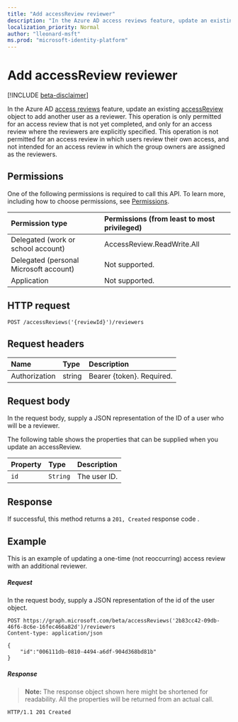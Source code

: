 ```yaml
---
title: "Add accessReview reviewer"
description: "In the Azure AD access reviews feature, update an existing accessReview object to add another user as a reviewer.  This operation is only permitted for an access review that is not yet completed, and only for an access review where the reviewers are explicitly specified. This operation is not permitted for an access review in which users review their own access, and not intended for an access review in which the group owners are assigned as the reviewers. "
localization_priority: Normal
author: "lleonard-msft"
ms.prod: "microsoft-identity-platform"
---
```


# Add accessReview reviewer

[!INCLUDE [beta-disclaimer](../../includes/beta-disclaimer.md)]

In the Azure AD [access reviews](../resources/accessreviews-root.md) feature, update an existing [accessReview](../resources/accessreview.md) object to add another user as a reviewer.  This operation is only permitted for an access review that is not yet completed, and only for an access review where the reviewers are explicitly specified. This operation is not permitted for an access review in which users review their own access, and not intended for an access review in which the group owners are assigned as the reviewers. 


## Permissions
One of the following permissions is required to call this API. To learn more, including how to choose permissions, see [Permissions](/graph/permissions-reference).

|Permission type                        | Permissions (from least to most privileged)              |
|:--------------------------------------|:---------------------------------------------------------|
|Delegated (work or school account)     | AccessReview.ReadWrite.All |
|Delegated (personal Microsoft account) | Not supported. |
|Application                            | Not supported. |

## HTTP request
<!-- { "blockType": "ignored" } -->
```http
POST /accessReviews('{reviewId}')/reviewers
```
## Request headers
| Name         | Type        | Description |
|:-------------|:------------|:------------|
| Authorization | string | Bearer \{token\}. Required. |

## Request body
In the request body, supply a JSON representation of the ID of a user who will be a reviewer.

The following table shows the properties that can be supplied when you update an accessReview.

| Property     | Type        | Description |
|:-------------|:------------|:------------|
| `id`             |`String`                                                        | The user ID.  |


## Response
If successful, this method returns a `201, Created` response code .

## Example

This is an example of updating a one-time (not reoccurring) access review with an additional reviewer.

##### Request
In the request body, supply a JSON representation of the id of the user object.

<!-- {
  "blockType": "request",
  "name": "add_accessReview_reviewer"
}-->
```http
POST https://graph.microsoft.com/beta/accessReviews('2b83cc42-09db-46f6-8c6e-16fec466a82d')/reviewers
Content-type: application/json

{
    "id":"006111db-0810-4494-a6df-904d368bd81b"
}
```

##### Response
>**Note:** The response object shown here might be shortened for readability. All the properties will be returned from an actual call.
<!-- {
  "blockType": "response",
  "truncated": true
} -->
```http
HTTP/1.1 201 Created

```

<!--
{
  "type": "#page.annotation",
  "description": "Add accessReview reviewer",
  "keywords": "",
  "section": "documentation",
  "tocPath": "",
  "suppressions": [
    "Error: /api-reference/beta/api/accessreview-addreviewer.md:\r\n      Exception processing links.\r\n    System.ArgumentException: Link Definition was null. Link text: !INCLUDE [beta-disclaimer](../../includes/beta-disclaimer.md)\r\n      at ApiDoctor.Validation.DocFile.get_LinkDestinations()\r\n      at ApiDoctor.Validation.DocSet.ValidateLinks(Boolean includeWarnings, String[] relativePathForFiles, IssueLogger issues, Boolean requireFilenameCaseMatch, Boolean printOrphanedFiles)"
  ]
}
-->
